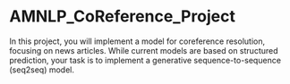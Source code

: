 # AMNLP_CoReference_Project
In this project, you will implement a model for coreference resolution, focusing on news articles. While current models are based on structured prediction, your task is to implement a generative sequence-to-sequence (seq2seq) model.
